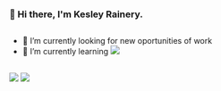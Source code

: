 ### 👋 Hi there, I'm Kesley Rainery.
##
- 🔭 I’m currently looking for new oportunities of work
- 📖 I’m currently learning <img src="https://img.shields.io/badge/JavaScript-323330?style=for-the-badge&logo=javascript&logoColor=F7DF1E" />
##
<div>
  <a href="https://www.instagram.com/bers3rkess/?hl=pt-br" target="_blank"><img src="https://img.shields.io/badge/Instagram-E4405F?style=for-the-badge&logo=instagram&logoColor=white"></a>
  <a href = "mailto:kesleyrainery.21@gmail.com"><img src="https://img.shields.io/badge/-Gmail-%23333?style=for-the-badge&logo=gmail&logoColor=white" target="_blank">  </a>
</div>

